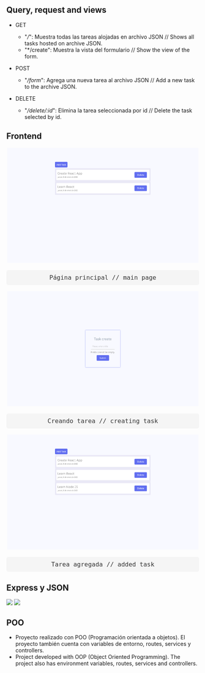 ## Query, request and views

  + GET
    * "*/*": Muestra todas las tareas alojadas en archivo JSON // Shows all tasks hosted on archive JSON.
    * "*/create": Muestra la vista del formulario // Show the view of the form.
    
  + POST
    * "*/form*": Agrega una nueva tarea al archivo JSON // Add a new task to the archive JSON.
    
  + DELETE
    * "*/delete/:id*": Elimina la tarea seleccionada por id // Delete the task selected by id.


## Frontend

<div align="center">
  <img src="home.png" width="500" height="300" />
  <pre style="background-color: #f5f5f5; padding: 10px; border-radius: 5px; font-size: 16px; color: #333;"> Página principal // main page </pre>
</div>

<div align="center">
  <img src="create.png" width="500" height="300" />
  <pre style="background-color: #f5f5f5; padding: 10px; border-radius: 5px; font-size: 16px; color: #333;"> Creando tarea // creating task </pre>
</div>

<div align="center">
  <img src="newtask.png" width="500" height="300" />
  <pre style="background-color: #f5f5f5; padding: 10px; border-radius: 5px; font-size: 16px; color: #333;"> Tarea agregada // added task </pre>
</div>







## Express y JSON
 [<img src="https://adware-technologies.s3.amazonaws.com/uploads/technology/thumbnail/20/express-js.png" width=65px />]()
 [<img src="https://cdn-icons-png.flaticon.com/512/12419/12419185.png" width=65px />]()
 
## POO
* Proyecto realizado con POO (Programación orientada a objetos). El proyecto también cuenta con variables de entorno, routes, services y controllers.
* Project developed with OOP (Object Oriented Programming). The project also has environment variables, routes, services and controllers.  
